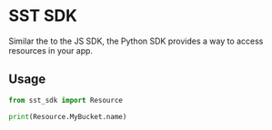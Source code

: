 # SST SDK

Similar the to the JS SDK, the Python SDK provides a way to access resources in your app.

## Usage

```python
from sst_sdk import Resource

print(Resource.MyBucket.name)
```
